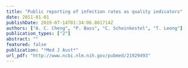 ```yaml
---
title: "Public reporting of infection rates as quality indicators"
date: 2011-01-01
publishDate: 2019-07-14T01:34:06.861714Z
authors: ["A. C. Cheng", "P. Bass", "C. Scheinkestel", "T. Leong"]
publication_types: ["2"]
abstract: ""
featured: false
publication: "*Med J Aust*"
url_pdf: "http://www.ncbi.nlm.nih.gov/pubmed/21929493"
---
```


